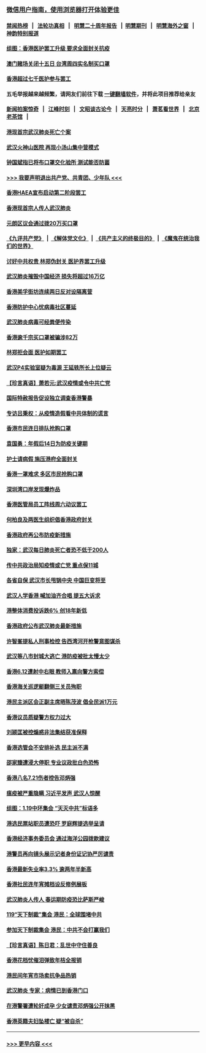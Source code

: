 ### [微信用户指南，使用浏览器打开体验更佳](https://github.com/gfw-breaker/banned-news1/blob/master/indexes/wechat-guide.md?t=0)
#### [禁闻热榜](热点新闻.md?t=0)  &nbsp;&nbsp;|&nbsp;&nbsp; [法轮功真相](https://github.com/gfw-breaker/truth/blob/master/README.md?t=0) &nbsp;&nbsp;|&nbsp;&nbsp; [明慧二十周年报告](https://github.com/gfw-breaker/mh-reports/blob/master/README.md?t=0) &nbsp;&nbsp;|&nbsp;&nbsp;[明慧期刊](https://github.com/gfw-breaker/mh-qikan) &nbsp;&nbsp;|&nbsp;&nbsp; [明慧海外之窗](https://github.com/gfw-breaker/mh-news/blob/master/README.md?t=0) &nbsp;&nbsp;|&nbsp;&nbsp; [神韵特别报道](https://github.com/gfw-breaker/mh-news/blob/master/shenyun.md?t=0)
#### [组图：香港医护罢工升级 要求全面封关抗疫](../pages/nsc415/n11844107.md?t=02052133) 
#### [澳门赌场关闭十五日 台湾周四实名制买口罩](../pages/nsc415/n11845083.md?t=02052133) 
#### [香港超过七千医护参与罢工](../pages/nsc415/n11845051.md?t=02052133) 
#### 五毛举报越来越频繁，请网友们前往下载 [一键翻墙软件](https://github.com/gfw-breaker/ssr-accounts)，并将此项目推荐给亲友
#### [新闻拍案惊奇](https://github.com/gfw-breaker/banned-news1/blob/master/pages/link4.md) &nbsp;&nbsp;|&nbsp;&nbsp; [江峰时刻](https://github.com/gfw-breaker/banned-news1/blob/master/pages/link4.md) &nbsp;&nbsp;|&nbsp;&nbsp; [文昭谈古论今](https://github.com/gfw-breaker/banned-news1/blob/master/pages/link4.md) &nbsp;&nbsp;|&nbsp;&nbsp; [天亮时分](https://github.com/gfw-breaker/banned-news1/blob/master/pages/link4.md) &nbsp;&nbsp;|&nbsp;&nbsp; [萧茗看世界](https://github.com/gfw-breaker/banned-news1/blob/master/pages/link4.md) &nbsp;&nbsp;|&nbsp;&nbsp; [北京老茶馆](https://github.com/gfw-breaker/banned-news1/blob/master/pages/link4.md) &nbsp;&nbsp;|&nbsp;&nbsp; 
#### [港现首宗武汉肺炎死亡个案](../pages/nsc415/n11844998.md?t=02052133) 
#### [武汉火神山医院 再现小汤山集中营模式](../pages/nsc415/n11844763.md?t=02052133) 
#### [钟国斌指已将布口罩交化验所 测试能否防菌](../pages/nsc415/n11842783.md?t=02052133) 
#### [>>> 我要声明退出共产党、共青团、少年队 <<<](https://github.com/begood0513/goodnews/blob/master/quit/letter.md) 
#### [香港HAEA宣布启动第二阶段罢工](../pages/nsc415/n11842723.md?t=02052133) 
#### [香港现首宗人传人武汉肺炎](../pages/nsc415/n11842766.md?t=02052133) 
#### [元朗区议会通过拨20万买口罩](../pages/nsc415/n11842754.md?t=02052133) 
#### [《九评共产党》](https://github.com/begood0513/9ping.md/blob/master/README.md) &nbsp;|&nbsp; [《解体党文化》](../../../../jtdwh.md/blob/master/README.md)  &nbsp;|&nbsp; [《共产主义的终极目的》](../../../../gczydzjmd.md/blob/master/README.md) &nbsp;|&nbsp; [《魔鬼在统治我们的世界》](../../../../mgztzwmdsj.md/blob/master/README.md) 
#### [讨好中共权贵 林郑伪封关 医护界罢工升级](../pages/nsc415/n11842359.md?t=02052133) 
#### [武汉肺炎摧毁中国经济 损失将超过16万亿](../pages/nsc415/n11839723.md?t=02052133) 
#### [香港美孚街坊连续两日反对设隔离营](../pages/nsc415/n11839962.md?t=02052133) 
#### [香港防护中心忧病毒社区蔓延](../pages/nsc415/n11839933.md?t=02052133) 
#### [武汉肺炎病毒可经粪便传染](../pages/nsc415/n11839939.md?t=02052133) 
#### [香港逾千宗买口罩被骗涉82万](../pages/nsc415/n11839914.md?t=02052133) 
#### [林郑拒会面 医护如期罢工](../pages/nsc415/n11839892.md?t=02052133) 
#### [武汉P4实验室疑为毒源 王延轶所长上位疑云](../pages/nsc415/n11835543.md?t=02052133) 
#### [【珍言真语】萧若元:武汉疫情或令中共亡党](../pages/nsc415/n11829394.md?t=02052133) 
#### [国际特赦报告促设独立调查香港警暴](../pages/nsc415/n11833845.md?t=02052133) 
#### [专访吕秉权：从疫情造假看中共体制的谎言](../pages/nsc415/n11833813.md?t=02052133) 
#### [香港市民连日排队抢购口罩](../pages/nsc415/n11833794.md?t=02052133) 
#### [袁国勇：年假后14日为防疫关键期](../pages/nsc415/n11831088.md?t=02052133) 
#### [护士请病假 施压港府全面封关](../pages/nsc415/n11831030.md?t=02052133) 
#### [香港一罩难求 多区市民抢购口罩](../pages/nsc415/n11831002.md?t=02052133) 
#### [深圳湾口岸发现爆炸品](../pages/nsc415/n11828802.md?t=02052133) 
#### [香港医管局员工阵线周六动议罢工](../pages/nsc415/n11828762.md?t=02052133) 
#### [何柏良及两医生组织倡香港政府封关](../pages/nsc415/n11828749.md?t=02052133) 
#### [香港政府再公布防疫新措施](../pages/nsc415/n11828716.md?t=02052133) 
#### [独家：武汉每日肺炎死亡者恐不低于200人](../pages/nsc415/n11828240.md?t=02052133) 
#### [传中共政治局知疫情或亡党 重点保11城](../pages/nsc415/n11828145.md?t=02052133) 
#### [各省自保 武汉市长甩锅中央 中国巨变将至](../pages/nsc415/n11828021.md?t=02052133) 
#### [武汉人学香港 喊加油齐合唱 提五大诉求](../pages/nsc415/n11827046.md?t=02052133) 
#### [港整体消费投诉跌6% 创18年新低](../pages/nsc415/n11817280.md?t=02052133) 
#### [香港政府公布武汉肺炎最新措施](../pages/nsc415/n11817152.md?t=02052133) 
#### [许智峯提私人刑事检控 告西湾河开枪警意图谋杀](../pages/nsc415/n11817132.md?t=02052133) 
#### [武汉等八市封城大逃亡 港防疫被批太慢太少](../pages/nsc415/n11817058.md?t=02052133) 
#### [香港6.12遭射中右眼 教师入禀向警方索偿](../pages/nsc415/n11814678.md?t=02052133) 
#### [香港海关巡逻艇翻侧三关员殉职](../pages/nsc415/n11814604.md?t=02052133) 
#### [港民主派区会正副主席晤陈茂波 倡全民派1万元](../pages/nsc415/n11814582.md?t=02052133) 
#### [香港议员质疑警方权力过大](../pages/nsc415/n11814560.md?t=02052133) 
#### [刘颕匡被控煽惑非法集结获准保释](../pages/nsc415/n11811727.md?t=02052133) 
#### [香港选管会不安排补选 民主派不满](../pages/nsc415/n11811691.md?t=02052133) 
#### [邵家臻遭浸大停职 专业议政批白色恐怖](../pages/nsc415/n11811670.md?t=02052133) 
#### [香港八名7.21伤者控告邓炳强](../pages/nsc415/n11811623.md?t=02052133) 
#### [瘟疫被严重隐瞒 习近平发声 武汉人惊醒](../pages/nsc415/n11811186.md?t=02052133) 
#### [组图：1.19中环集会 “天灭中共”标语多](../pages/nsc415/n11809514.md?t=02052133) 
#### [港选民票站职员遭恐吓 罗庭辉提选举呈请](../pages/nsc415/n11808914.md?t=02052133) 
#### [香港经济事务委员会 通过海洋公园拨款建议](../pages/nsc415/n11808906.md?t=02052133) 
#### [港警员再向镜头展示记者身份证记协严厉谴责](../pages/nsc415/n11808888.md?t=02052133) 
#### [香港最新失业率3.3% 逾两年半新高](../pages/nsc415/n11808887.md?t=02052133) 
#### [香港社民连年宵摊档设反修例展板](../pages/nsc415/n11808857.md?t=02052133) 
#### [武汉肺炎人传人 春运期防疫恐比萨斯严峻](../pages/nsc415/n11808739.md?t=02052133) 
#### [119“天下制裁”集会 港民：全球围堵中共](../pages/nsc415/n11806318.md?t=02052133) 
#### [参加天下制裁集会 港民：中共不会打赢我们](../pages/nsc415/n11806596.md?t=02052133) 
#### [【珍言真语】陈日君：乱世中守住善良](../pages/nsc415/n11806247.md?t=02052133) 
#### [香港花档忧催泪弹致年桔全报销](../pages/nsc415/n11806130.md?t=02052133) 
#### [港民间年宵市场卖抗争品热销](../pages/nsc415/n11806073.md?t=02052133) 
#### [武汉肺炎 专家：病情已到香港门口](../pages/nsc415/n11806020.md?t=02052133) 
#### [在港警署遭轮奸成孕 少女谴责邓炳强公开抹黑](../pages/nsc415/n11805981.md?t=02052133) 
#### [香港英籍夫妇坠楼亡 疑“被自杀”](../pages/nsc415/n11805937.md?t=02052133) 

----
#### [ >>> 更早内容 <<< ](../indexes/nsc415-earlier.md)
